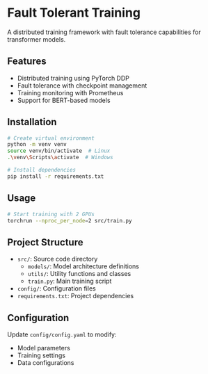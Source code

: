 # Fault Tolerant Training

A distributed training framework with fault tolerance capabilities for transformer models.

## Features
- Distributed training using PyTorch DDP
- Fault tolerance with checkpoint management
- Training monitoring with Prometheus
- Support for BERT-based models

## Installation
```bash
# Create virtual environment
python -m venv venv
source venv/bin/activate  # Linux
.\venv\Scripts\activate  # Windows

# Install dependencies
pip install -r requirements.txt
```

## Usage
```bash
# Start training with 2 GPUs
torchrun --nproc_per_node=2 src/train.py
```

## Project Structure
- `src/`: Source code directory
  - `models/`: Model architecture definitions
  - `utils/`: Utility functions and classes
  - `train.py`: Main training script
- `config/`: Configuration files
- `requirements.txt`: Project dependencies

## Configuration
Update `config/config.yaml` to modify:
- Model parameters
- Training settings
- Data configurations